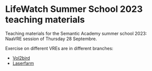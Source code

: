 # LifeWatch Summer School 2023 teaching materials

Teaching materials for the Semantic Academy summer school 2023: NaaVRE session of
Thursday 28 Septembre.

Exercise on different VREs are in different branches:

- [Vol2bird](https://github.com/QCDIS/Life-Watch-Summer-School-2023-materials/tree/vol2bird)
- [Laserfarm](https://github.com/QCDIS/Life-Watch-Summer-School-2023-materials/tree/laserfarm)
